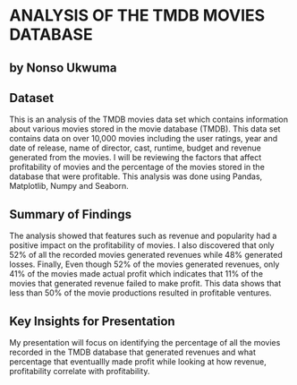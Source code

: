# ANALYSIS OF THE TMDB MOVIES DATABASE
## by Nonso Ukwuma


## Dataset

This is an analysis of the TMDB movies data set which contains information about various movies stored in the movie database (TMDB). This data set contains data on over 10,000 movies including the user ratings, year and date of release, name of director, cast, runtime, budget and revenue generated from the movies. I will be reviewing the factors that affect profitability of movies and the percentage of the movies stored in the database that were profitable. This analysis was done using Pandas, Matplotlib, Numpy and Seaborn.


## Summary of Findings

The analysis showed that features such as revenue and popularity had a positive impact on the profitability of movies. I also discovered that only 52% of all the recorded movies generated revenues while 48% generated losses. Finally, Even though 52% of the movies generated revenues, only 41% of the movies made actual profit which indicates that 11% of the movies that generated revenue failed to make profit. This data shows that less than 50% of the movie productions resulted in profitable ventures.



## Key Insights for Presentation

My presentation will focus on identifying the percentage of all the movies recorded in the TMDB database that generated revenues and what percentage that eventuallly made profit while looking at how revenue, profitability correlate with profitability. 
